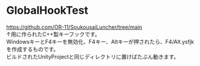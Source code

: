 # GlobalHookTest
https://github.com/OR-11/SoukousaiLuncher/tree/main  
↑用に作られたC++製キーフックです。  
WindowsキーとF4キーを無効化、F4キー、Altキーが押されたら、F4/Alt.ysfjkを作成するものです。  
ビルドされたUnityProjectと同じディレクトリに置けばたぶん動きます。
